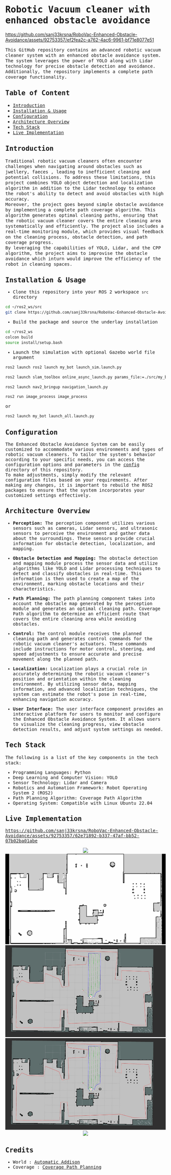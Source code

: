 <div align=''> 
  <h1><samp> Robotic Vacuum cleaner with enhanced obstacle avoidance </samp></h1> 
</div> 



https://github.com/sanj33krsna/RoboVac-Enhanced-Obstacle-Avoidance/assets/92753357/ef2fea2c-a762-4ac6-9961-bf71e8077e51





<samp>This GitHub repository contains an advanced robotic vacuum cleaner system with an enhanced obstacle avoidance system. The system leverages the power of YOLO along with Lidar technology for precise obstacle detection and avoidance. Additionally, the repository implements a complete path coverage functionality.</samp>

## <samp>Table of Content</samp>
- [<samp>Introduction</samp>](#introduction)
- [<samp>Installation & Usage</samp>](#installation--usage)
- [<samp>Configuration</samp>](#configuration)
- [<samp>Architecture Overview</samp>](#architecture-overview)
- [<samp>Tech Stack</samp>](#tech-stack)
- [<samp>Live Implementation</samp>](#live-implementation)

## <samp>Introduction</samp>
<samp>Traditional robotic vacuum cleaners often encounter challenges when navigating around obstacles such as jwellery, faeces , leading to inefficient cleaning and potential collisions. To address these limitations, this project combines  YOLO object detection and localization algorithm in addition to the Lidar technology to enhance the robot's ability to detect and avoid obstacles with high accuracy.<br>
Moreover, the project goes beyond simple obstacle avoidance by implementing a complete path coverage algorithm. This algorithm generates optimal cleaning paths, ensuring that the robotic vacuum cleaner covers the entire cleaning area systematically and efficiently. The project also includes a real-time monitoring module, which provides visual feedback on the cleaning process, obstacle detection, and path coverage progress.<br> 
By leveraging the capabilities of YOLO, Lidar, and the CPP algorithm, the project aims to improvise the obstacle avoidance which inturn would improve the efficiency of the robot in cleaning spaces.</samp>


## <samp>Installation & Usage</samp>
<samp>
  
- Clone this repository into your ROS 2 workspace `src`  directory

```bash
cd ~/ros2_ws/src 
git clone https://github.com/sanj33krsna/RoboVac-Enhanced-Obstacle-Avoidance
```

- Build the package and source the underlay installation

```bash
cd ~/ros2_ws
colcon build
source install/setup.bash
```
- Launch the simulation with optional Gazebo world file argument

```bash
ros2 launch ros2 launch my_bot launch_sim.launch.py
```

```bash
ros2 launch slam_toolbox online_async_launch.py params_file:=./src/my_bot/config/mapper_params_online_async.yaml
```

```bash
ros2 launch nav2_bringup navigation_launch.py
```


```bash
ros2 run image_process image_process
```

or
```bash
ros2 launch my_bot launch_all.launch.py
```


</samp>

## <samp>Configuration</samp>
<samp>
  
The Enhanced Obstacle Avoidance System can be easily customized to accommodate various environments and types of robotic vacuum cleaners. To tailor the system's behavior according to your specific needs, you can access the configuration options and parameters in the [config](https://github.com/sanj33krsna/RoboVac-Enhanced-Obstacle-Avoidance/tree/main/my_bot/config) directory of this repository.
<br>
To make adjustments, simply modify the relevant configuration files based on your requirements. After making any changes, it is important to rebuild the ROS2 packages to ensure that the system incorporates your customized settings effectively.
</samp>

## <samp>Architecture Overview</samp>
<samp>
  
- <b>Perception:</b> The perception component utilizes various sensors such as cameras, Lidar sensors, and ultrasonic sensors to perceive the environment and gather data about the surroundings. These sensors provide crucial information for obstacle detection, localization, and mapping.

- <b>Obstacle Detection and Mapping:</b> The obstacle detection and mapping module process the sensor data and utilize algorithms like YOLO and Lidar processing techniques to detect and classify obstacles in real-time. This information is then used to create a map of the environment, marking obstacle locations and their characteristics.

- <b>Path Planning:</b> The path planning component takes into account the obstacle map generated by the perception module and generates an optimal cleaning path. Coverage Path algorithm to determine an efficient route that covers the entire cleaning area while avoiding obstacles.

- <b>Control:</b> The control module receives the planned cleaning path and generates control commands for the robotic vacuum cleaner's actuators. These commands include instructions for motor control, steering, and speed adjustments to ensure accurate and precise movement along the planned path.

- <b>Localization:</b> Localization plays a crucial role in accurately determining the robotic vacuum cleaner's position and orientation within the cleaning environment. By utilizing sensor data, mapping information, and advanced localization techniques, the system can estimate the robot's pose in real-time, enhancing navigation accuracy.

- <b>User Interface:</b> The user interface component provides an interactive platform for users to monitor and configure the Enhanced Obstacle Avoidance System. It allows users to visualize the cleaning progress, view obstacle detection results, and adjust system settings as needed.

</samp>
  
## <samp>Tech Stack</samp>
<samp>
The following is a list of the key components in the tech stack:

- Programming Languages: Python
- Deep Learning and Computer Vision: YOLO
- Sensor Technology: Lidar and Camera
- Robotics and Automation Framework: Robot Operating System 2 (ROS2)
- Path Planning Algorithm: Coverage Path Algorithm
- Operating System: Compatible with Linux Ubuntu 22.04
</samp>

## <samp>Live Implementation</samp>


https://github.com/sanj33krsna/RoboVac-Enhanced-Obstacle-Avoidance/assets/92753357/62e71892-b337-47af-bb52-07b02ba01abe

<div align= 'center'>
<img src = 'https://github.com/sanj33krsna/RoboVac-Enhanced-Obstacle-Avoidance/blob/main/Demo/Model.jpeg'>
<img src = 'https://github.com/sanj33krsna/RoboVac-Enhanced-Obstacle-Avoidance/blob/main/Demo/Screenshot%20from%202023-06-29%2015-45-49.png'>
<img src = 'https://github.com/sanj33krsna/RoboVac-Enhanced-Obstacle-Avoidance/blob/main/Demo/WhatsApp%20Image%202023-06-29%20at%2012.04.10%20AM(1).jpeg'>
<img src = 'https://github.com/sanj33krsna/RoboVac-Enhanced-Obstacle-Avoidance/blob/main/Demo/WhatsApp%20Image%202023-06-29%20at%2012.04.10%20AM.jpeg'>
<img src = 'https://github.com/sanj33krsna/RoboVac-Enhanced-Obstacle-Avoidance/blob/main/Demo/World.jpeg'>
</div>

## <samp>Credits</samp>

<samp>
  
- World : [Automatic Addison](https://automaticaddison.com/)
- Coverage : [Coverage Path Planning](https://github.com/BirfenArge/path_coverage)

</samp>

